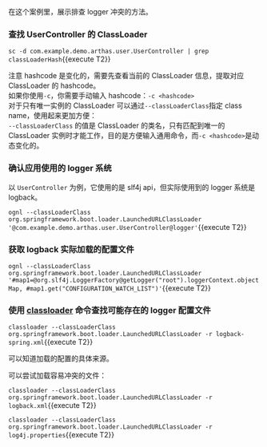 在这个案例里，展示排查 logger 冲突的方法。

### 查找 UserController 的 ClassLoader

`sc -d com.example.demo.arthas.user.UserController | grep classLoaderHash`{{execute T2}}

注意 hashcode 是变化的，需要先查看当前的 ClassLoader 信息，提取对应 ClassLoader 的 hashcode。  
如果你使用`-c`，你需要手动输入 hashcode：`-c <hashcode>`  
对于只有唯一实例的 ClassLoader 可以通过`--classLoaderClass`指定 class name，使用起来更加方便：  
`--classLoaderClass` 的值是 ClassLoader 的类名，只有匹配到唯一的 ClassLoader 实例时才能工作，目的是方便输入通用命令，而`-c <hashcode>`是动态变化的。

### 确认应用使用的 logger 系统

以 `UserController` 为例，它使用的是 slf4j api，但实际使用到的 logger 系统是 logback。

`ognl --classLoaderClass org.springframework.boot.loader.LaunchedURLClassLoader '@com.example.demo.arthas.user.UserController@logger'`{{execute T2}}

### 获取 logback 实际加载的配置文件

`ognl --classLoaderClass org.springframework.boot.loader.LaunchedURLClassLoader '#map1=@org.slf4j.LoggerFactory@getLogger("root").loggerContext.objectMap, #map1.get("CONFIGURATION_WATCH_LIST")'`{{execute T2}}

### 使用 [classloader](https://arthas.aliyun.com/doc/classloader.html) 命令查找可能存在的 logger 配置文件

`classloader --classLoaderClass org.springframework.boot.loader.LaunchedURLClassLoader -r logback-spring.xml`{{execute T2}}

可以知道加载的配置的具体来源。

可以尝试加载容易冲突的文件：

`classloader --classLoaderClass org.springframework.boot.loader.LaunchedURLClassLoader -r logback.xml`{{execute T2}}

`classloader --classLoaderClass org.springframework.boot.loader.LaunchedURLClassLoader -r log4j.properties`{{execute T2}}
